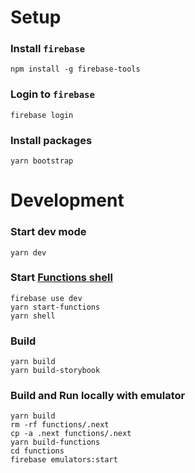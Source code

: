 # Setup

### Install `firebase`

```
npm install -g firebase-tools
```

### Login to `firebase`

```
firebase login
```

### Install packages

```
yarn bootstrap
```

# Development

### Start dev mode

```
yarn dev
```

### Start [Functions shell](https://firebase.google.com/docs/functions/local-emulator)

```
firebase use dev
yarn start-functions
yarn shell
```

### Build

```
yarn build
yarn build-storybook
```

### Build and Run locally with emulator

```
yarn build
rm -rf functions/.next
cp -a .next functions/.next
yarn build-functions
cd functions
firebase emulators:start
```
